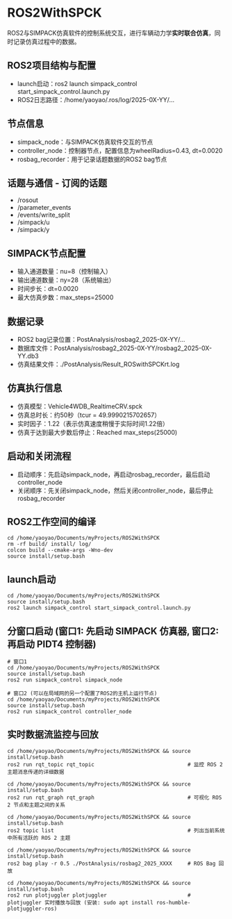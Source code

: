 # ROS2WithSPCK
ROS2与SIMPACK仿真软件的控制系统交互，进行车辆动力学**实时联合仿真**，同时记录仿真过程中的数据。

## ROS2项目结构与配置
- launch启动：ros2 launch simpack_control start_simpack_control.launch.py
- ROS2日志路径：/home/yaoyao/.ros/log/2025-0X-YY/...

## 节点信息
- simpack_node：与SIMPACK仿真软件交互的节点
- controller_node：控制器节点，配置信息为wheelRadius=0.43, dt=0.0020
- rosbag_recorder：用于记录话题数据的ROS2 bag节点

## 话题与通信 - 订阅的话题
- /rosout
- /parameter_events
- /events/write_split
- /simpack/u
- /simpack/y

## SIMPACK节点配置

- 输入通道数量：nu=8（控制输入）
- 输出通道数量：ny=28（系统输出）
- 时间步长：dt=0.0020
- 最大仿真步数：max_steps=25000

## 数据记录
- ROS2 bag记录位置：PostAnalysis/rosbag2_2025-0X-YY/...
- 数据库文件：PostAnalysis/rosbag2_2025-0X-YY/rosbag2_2025-0X-YY.db3
- 仿真结果文件：./PostAnalysis/Result_ROSwithSPCKrt.log

## 仿真执行信息
- 仿真模型：Vehicle4WDB_RealtimeCRV.spck
- 仿真总时长：约50秒（tcur = 49.9990215702657）
- 实时因子：1.22（表示仿真速度稍慢于实际时间1.22倍）
- 仿真于达到最大步数后停止：Reached max_steps(25000)

## 启动和关闭流程
- 启动顺序：先启动simpack_node，再启动rosbag_recorder，最后启动controller_node
- 关闭顺序：先关闭simpack_node，然后关闭controller_node，最后停止rosbag_recorder


## ROS2工作空间的编译
  
    cd /home/yaoyao/Documents/myProjects/ROS2WithSPCK
    rm -rf build/ install/ log/ 
    colcon build --cmake-args -Wno-dev
    source install/setup.bash  

## launch启动
    cd /home/yaoyao/Documents/myProjects/ROS2WithSPCK
    source install/setup.bash  
    ros2 launch simpack_control start_simpack_control.launch.py

## 分窗口启动 (窗口1: 先启动 SIMPACK 仿真器, 窗口2: 再启动 PIDT4 控制器)
    # 窗口1
    cd /home/yaoyao/Documents/myProjects/ROS2WithSPCK
    source install/setup.bash 
    ros2 run simpack_control simpack_node

    # 窗口2 (可以在局域网的另一个配置了ROS2的主机上运行节点)
    cd /home/yaoyao/Documents/myProjects/ROS2WithSPCK
    source install/setup.bash
    ros2 run simpack_control controller_node

## 实时数据流监控与回放
    cd /home/yaoyao/Documents/myProjects/ROS2WithSPCK && source install/setup.bash 
    ros2 run rqt_topic rqt_topic                              # 监控 ROS 2 主题消息传递的详细数据

    cd /home/yaoyao/Documents/myProjects/ROS2WithSPCK && source install/setup.bash 
    ros2 run rqt_graph rqt_graph                              # 可视化 ROS 2 节点和主题之间的关系   

    cd /home/yaoyao/Documents/myProjects/ROS2WithSPCK && source install/setup.bash 
    ros2 topic list                                           # 列出当前系统中所有活跃的 ROS 2 主题

    cd /home/yaoyao/Documents/myProjects/ROS2WithSPCK && source install/setup.bash 
    ros2 bag play -r 0.5 ./PostAnalysis/rosbag2_2025_XXXX     # ROS Bag 回放

    cd /home/yaoyao/Documents/myProjects/ROS2WithSPCK && source install/setup.bash 
    ros2 run plotjuggler plotjuggler                          # plotjuggler 实时播放与回放 (安装: sudo apt install ros-humble-plotjuggler-ros)

